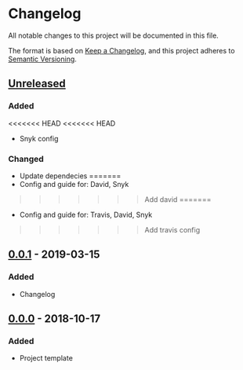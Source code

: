 # Changelog
All notable changes to this project will be documented in this file.

The format is based on [Keep a Changelog](https://keepachangelog.com/en/1.0.0/),
and this project adheres to [Semantic Versioning](https://semver.org/spec/v2.0.0.html).

## [Unreleased]
### Added
<<<<<<< HEAD
<<<<<<< HEAD
- Snyk config
### Changed
- Update dependecies
=======
- Config and guide for: David, Snyk
>>>>>>> Add david
=======
- Config and guide for: Travis, David, Snyk
>>>>>>> Add travis config

## [0.0.1] - 2019-03-15
### Added
- Changelog

## [0.0.0] - 2018-10-17
### Added
- Project template

[Unreleased]: https://github.com/AckeeCZ/desmond/compare/v0.0.1...HEAD
[0.0.1]: https://github.com/AckeeCZ/desmond/compare/v0.0.0...v0.0.1
[0.0.0]: https://github.com/AckeeCZ/desmond/compare/67c5ebd...v0.0.0
